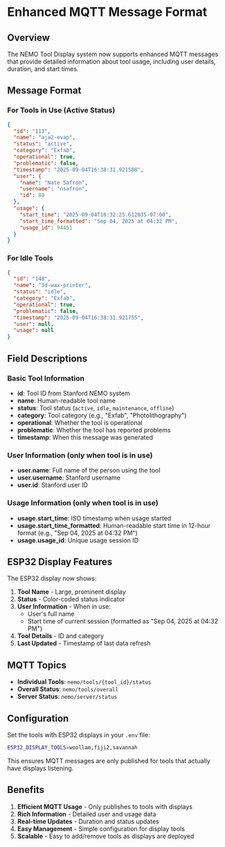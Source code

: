 # Enhanced MQTT Message Format

## Overview

The NEMO Tool Display system now supports enhanced MQTT messages that provide detailed information about tool usage, including user details, duration, and start times.

## Message Format

### For Tools in Use (Active Status)

```json
{
  "id": "113",
  "name": "aja2-evap",
  "status": "active",
  "category": "Exfab",
  "operational": true,
  "problematic": false,
  "timestamp": "2025-09-04T16:38:31.921508",
  "user": {
    "name": "Nate Safron",
    "username": "nsafron",
    "id": 80
  },
  "usage": {
    "start_time": "2025-09-04T16:32:25.612035-07:00",
    "start_time_formatted": "Sep 04, 2025 at 04:32 PM",
    "usage_id": 94451
  }
}
```

### For Idle Tools

```json
{
  "id": "148",
  "name": "3d-wax-printer",
  "status": "idle",
  "category": "Exfab",
  "operational": true,
  "problematic": false,
  "timestamp": "2025-09-04T16:38:31.921755",
  "user": null,
  "usage": null
}
```

## Field Descriptions

### Basic Tool Information
- **id**: Tool ID from Stanford NEMO system
- **name**: Human-readable tool name
- **status**: Tool status (`active`, `idle`, `maintenance`, `offline`)
- **category**: Tool category (e.g., "Exfab", "Photolithography")
- **operational**: Whether the tool is operational
- **problematic**: Whether the tool has reported problems
- **timestamp**: When this message was generated

### User Information (only when tool is in use)
- **user.name**: Full name of the person using the tool
- **user.username**: Stanford username
- **user.id**: Stanford user ID

### Usage Information (only when tool is in use)
- **usage.start_time**: ISO timestamp when usage started
- **usage.start_time_formatted**: Human-readable start time in 12-hour format (e.g., "Sep 04, 2025 at 04:32 PM")
- **usage.usage_id**: Unique usage session ID

## ESP32 Display Features

The ESP32 display now shows:

1. **Tool Name** - Large, prominent display
2. **Status** - Color-coded status indicator
3. **User Information** - When in use:
   - User's full name
   - Start time of current session (formatted as "Sep 04, 2025 at 04:32 PM")
4. **Tool Details** - ID and category
5. **Last Updated** - Timestamp of last data refresh

## MQTT Topics

- **Individual Tools**: `nemo/tools/{tool_id}/status`
- **Overall Status**: `nemo/tools/overall`
- **Server Status**: `nemo/server/status`

## Configuration

Set the tools with ESP32 displays in your `.env` file:

```bash
ESP32_DISPLAY_TOOLS=woollam,fiji2,savannah
```

This ensures MQTT messages are only published for tools that actually have displays listening.

## Benefits

1. **Efficient MQTT Usage** - Only publishes to tools with displays
2. **Rich Information** - Detailed user and usage data
3. **Real-time Updates** - Duration and status updates
4. **Easy Management** - Simple configuration for display tools
5. **Scalable** - Easy to add/remove tools as displays are deployed
